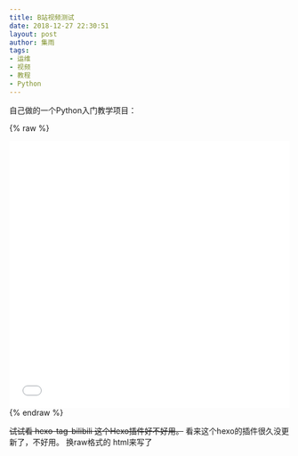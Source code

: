 ```yaml
---
title: B站视频测试
date: 2018-12-27 22:30:51
layout: post
author: 集雨
tags:
- 运维
- 视频
- 教程
- Python
---
```


自己做的一个Python入门教学项目：

{% raw %}
<iframe src="//player.bilibili.com/player.html?aid=31633039&cid=55315882&page=1" width="100%" height="480" scrolling="no" border="0" frameborder="no" framespacing="0" allowfullscreen="true"></iframe>
{% endraw %}

~~试试看 hexo-tag-bilibili 这个Hexo插件好不好用。~~
看来这个hexo的插件很久没更新了，不好用。
换raw格式的 html来写了

